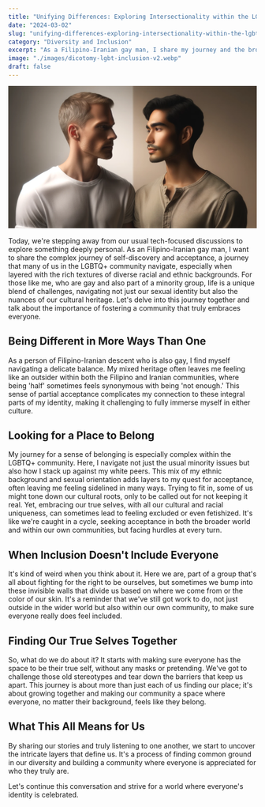 ```yaml
---
title: "Unifying Differences: Exploring Intersectionality within the LGBTQ+ Community"
date: "2024-03-02"
slug: "unifying-differences-exploring-intersectionality-within-the-lgbtq-community"
category: "Diversity and Inclusion"
excerpt: "As a Filipino-Iranian gay man, I share my journey and the broader implications for fostering a supportive and inclusive environment for all within the LGBTQ+ community."
image: "./images/dicotomy-lgbt-inclusion-v2.webp"
draft: false
---
```


![Debugging Zen](./images/dicotomy-lgbt-inclusion-v2.webp) 
<br />

<div class="prose prose-lg max-w-none">

Today, we're stepping away from our usual tech-focused discussions to explore something deeply personal. As an Filipino-Iranian gay man, I want to share the complex journey of self-discovery and acceptance, a journey that many of us in the LGBTQ+ community navigate, especially when layered with the rich textures of diverse racial and ethnic backgrounds. For those like me, who are gay and also part of a minority group, life is a unique blend of challenges, navigating not just our sexual identity but also the nuances of our cultural heritage. Let's delve into this journey together and talk about the importance of fostering a community that truly embraces everyone.

## Being Different in More Ways Than One

As a person of Filipino-Iranian descent who is also gay, I find myself navigating a delicate balance. My mixed heritage often leaves me feeling like an outsider within both the Filipino and Iranian communities, where being 'half' sometimes feels synonymous with being 'not enough.' This sense of partial acceptance complicates my connection to these integral parts of my identity, making it challenging to fully immerse myself in either culture.

## Looking for a Place to Belong

My journey for a sense of belonging is especially complex within the LGBTQ+ community. Here, I navigate not just the usual minority issues but also how I stack up against my white peers. This mix of my ethnic background and sexual orientation adds layers to my quest for acceptance, often leaving me feeling sidelined in many ways. Trying to fit in, some of us might tone down our cultural roots, only to be called out for not keeping it real. Yet, embracing our true selves, with all our cultural and racial uniqueness, can sometimes lead to feeling excluded or even fetishized. It's like we're caught in a cycle, seeking acceptance in both the broader world and within our own communities, but facing hurdles at every turn.

## When Inclusion Doesn't Include Everyone

It's kind of weird when you think about it. Here we are, part of a group that's all about fighting for the right to be ourselves, but sometimes we bump into these invisible walls that divide us based on where we come from or the color of our skin. It's a reminder that we've still got work to do, not just outside in the wider world but also within our own community, to make sure everyone really does feel included.

## Finding Our True Selves Together

So, what do we do about it? It starts with making sure everyone has the space to be their true self, without any masks or pretending. We've got to challenge those old stereotypes and tear down the barriers that keep us apart. This journey is about more than just each of us finding our place; it's about growing together and making our community a space where everyone, no matter their background, feels like they belong.

## What This All Means for Us

By sharing our stories and truly listening to one another, we start to uncover the intricate layers that define us. It's a process of finding common ground in our diversity and building a community where everyone is appreciated for who they truly are. 

Let's continue this conversation and strive for a world where everyone's identity is celebrated.


</div>